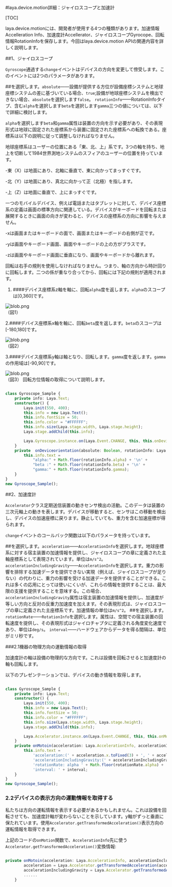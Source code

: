 #laya.device.motion詳細：ジャイロスコープと加速計

[TOC]

laya.device.motionには、開発者が使用する4つの種類があります。加速情報Accelleration Info、加速度計Accellerator、ジャイロスコープGyrocope、回転情報RotationInfoを保存します。今回はlaya.device.motion APIの関連内容を詳しく説明します。

##1、ジャイロスコープ

​`Gyroscope`通過する`change`イベントはデバイスの方向を変更して傍受します。このイベントには2つのパラメータがあります。

##を選択します。`absolute`——設備が提供する方位が設備座標システムと地球座標システムの差に基づいている場合、`true`;設備が地球座標システムを検出できない場合、`absolute`を選択します`false`。 `rotationInfo`——RotationInfoタイプ、含む`alpha`を選択します`beta`を選択します`gamma`三つの値については、以下で詳細に検討します。

​`alpha`を選択します`beta`和`gamma`属性は装置の方向を示す必要があり、その表現形式は地球に固定された座標系から装置に固定された座標系への転換である。座標系は以下の説明に従って調整しなければなりません。

地球座標系はユーザーの位置にある「東、北、上」系です。3つの軸を持ち、地上を切断して1984世界測地システムのスフィアのユーザーの位置を持っています。

-東（X）は地面にあり、北軸に垂直で、東に向かってまっすぐです。

-北（Y）は地面にあり、真北に向かって正（北極）を指します。

-上（Z）は地面に垂直で、上にまっすぐです。

一つのモバイルデバイス、例えば電話またはタブレットに対して、デバイス座標系の定義は画面の標準方向に関連している。デバイスがキーボードを回転または展開するときに画面の向きが変わると、デバイスの座標系の方向に影響を与えません。

-xは画面またはキーボードの面で、画面またはキーボードの右側が正です。

-yは画面やキーボード画面、画面やキーボードの上の方がプラスです。

-zは画面やキーボード画面に垂直になり、画面やキーボードから離れます。

回転は右手の規則を使用しなければなりません。つまり、軸の方向から時計回りに回転します。二つの係が重なり合ってから、回転には下記の規則が適用されます。



1. ####デバイス座標系z軸を軸に、回転`alpha`度を返します。`alpha`のスコープは[0,360]です。

![blob.png](img/1.png)<br/>
（図1）

2.####デバイス座標系x軸を軸に、回転`beta`度を返します。`beta`のスコープは[-180,180]です。

![blob.png](img/2.png)<br/>
（図2）

3.####デバイス座標系y軸は軸となり、回転します。`gamma`度を返します。`gamma`の作用域は[-90,90]です。

![blob.png](img/3.png)<br/>
（図3）
回転方位情報の取得について説明します。


```typescript

class Gyroscope_Sample {
    private info: Laya.Text;
    constructor() {
        Laya.init(550, 400);
        this.info = new Laya.Text();
        this.info.fontSize = 50;
        this.info.color = "#FFFFFF";
        this.info.size(Laya.stage.width, Laya.stage.height);
        Laya.stage.addChild(this.info);

        Laya.Gyroscope.instance.on(Laya.Event.CHANGE, this, this.onDeviceorientation);
    }
    private  onDeviceorientation(absolute: Boolean, rotationInfo: Laya.RotationInfo): void {
        this.info.text =
            "alpha:" + Math.floor(rotationInfo.alpha) + '\n' +
            "beta :" + Math.floor(rotationInfo.beta) + '\n' +
            "gamma:" + Math.floor(rotationInfo.gamma);
    }
}
new Gyroscope_Sample(); 
```




##2、加速度計

​`Accelerator`クラス定期送信装置の動きセンサ検出の活動。このデータは装置の三次元軸上の動きを表します。デバイスが移動すると、センサはこの移動を検出し、デバイスの加速座標に戻ります。静止していても、重力を含む加速座標が得られます。

​`change`イベントのコールバック関数は以下のパラメータを持っています。

##を選択します。`acceleration`——`AccelerationInfo`を選択します。地球座標系に対する宿主装置の加速情報を提供し、ジャイロスコープの章に定義された主軸座標系として表現されています。単位は`m/s^2`。 `accelerationIncludingGravity`——`AccelerationInfo`を選択します。重力の影響を排除する加速データを提供できない実現（例えば、ジャイロスコープが足りない）の代わりに、重力の影響を受ける加速データを提供することができる。これは多くの応用にとっては使いにくいが、これらの情報を提供することは、最大限の支援を提供することを意味する。この場合、`accelerationIncludingGravity`属性は宿主装置の加速情報を提供し、加速度が等しい方向と反対の反重力加速度を加えます。その表現形式は、ジャイロスコープの章に定義された主座標系です。加速情報の単位は`m/s^2`。
##を選択します。`rotationRate`——`RotationInfo`を選択します。属性は、空間での宿主装置の回転速度を提供し、その表現形式はジャイロチャプタに定義される角度変化速度であり、単位は`deg/s`。 `interval`——ハードウェアからデータを得る間隔は、単位がミリ秒です。

###2.1機器の物理方向の運動情報の取得

加速度計の軸は設備の物理的な方向です。これは設備を回転させると加速度計の軸も回転します。

以下のプレゼンテーションでは、デバイスの動き情報を取得します。


```typescript

class Gyroscope_Sample {
    private info: Laya.Text;
    constructor() {
        Laya.init(550, 400);
        this.info = new Laya.Text();
        this.info.fontSize = 50;
        this.info.color = "#FFFFFF";
        this.info.size(Laya.stage.width, Laya.stage.height);
        Laya.stage.addChild(this.info);

        Laya.Accelerator.instance.on(Laya.Event.CHANGE, this, this.onMotoin);
    }
    private onMotoin(acceleration: Laya.AccelerationInfo, accelerationIncludingGravity: Laya.AccelerationInfo, rotationRate: Laya.RotationInfo, interval: number): void {
        this.info.text =
            'acceleration:(' + acceleration.x.toFixed(3) + ', ' + acceleration.y.toFixed(3) + ', ' + acceleration.z.toFixed(3) + ')\n' +
            'accelerationIncludingGravity:(' + accelerationIncludingGravity.x.toFixed(3) + ', ' + accelerationIncludingGravity.y.toFixed(3) + ', ' + accelerationIncludingGravity.z.toFixed(3) + ')\n' +
            'rotationRate: alpha ' + Math.floor(rotationRate.alpha) + ', beta ' + Math.floor(rotationRate.beta) + ', gamma ' + Math.floor(rotationRate.gamma) + '\n' +
            'interval: ' + interval;
    }
}
new Gyroscope_Sample(); 
```


### **2.2デバイスの表示方向の運動情報を取得する**

私たちは方向の運転情報を表示する必要があるかもしれません。これは設備を回転させても、加速度計軸が変わらないことを示しています。y軸がずっと垂直に保たれています。使用`Accelerator.getTransformedAcceleration()`表示方向の運転情報を取得できます。

上記のコードの`onMotion`関数で、`AccelerationInfo`先に使う`Accelerator.getTransformedAcceleration()`変換情報:


```typescript

private onMotoin(acceleration: Laya.AccelerationInfo, accelerationIncludingGravity: Laya.AccelerationInfo, rotationRate: Laya.RotationInfo, interval: number): void {
        acceleration = Laya.Accelerator.getTransformedAcceleration(acceleration);
        accelerationIncludingGravity = Laya.Accelerator.getTransformedAcceleration(accelerationIncludingGravity);
        ......
    }
```
